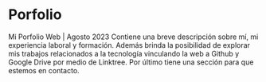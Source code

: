 # Porfolio

Mi Porfolio Web | Agosto 2023
Contiene una breve descripción sobre mí, mi experiencia laboral y formación. 
Además brinda la posibilidad de explorar mis trabajos relacionados a la tecnología vinculando la web a Github y Google Drive por medio de Linktree.
Por último tiene una sección para que estemos en contacto.
